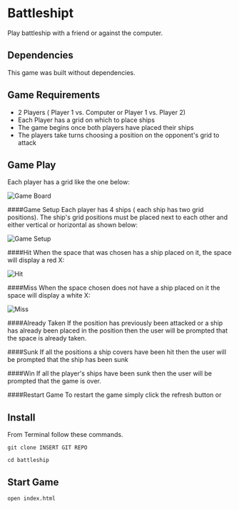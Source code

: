 # Battleshipt

Play battleship with a friend or against the computer.

## Dependencies

This game was built without dependencies.

## Game Requirements

+ 2 Players ( Player 1 vs. Computer or Player 1 vs. Player 2)
+ Each Player has a grid on which to place ships
+ The game begins once both players have placed their ships
+ The players take turns choosing a position on the opponent's grid to attack

## Game Play
Each player has a grid like the one below:

![Game Board](https://s3.us-east-2.amazonaws.com/battleshipt/Screen+Shot+2019-04-26+at+6.54.00+PM.png)


####Game Setup
Each player has 4 ships ( each ship has two grid positions).  The ship's grid positions must be placed next to each other and either vertical or horizontal as shown below:

![Game Setup](https://s3.us-east-2.amazonaws.com/battleshipt/Screen+Shot+2019-04-26+at+6.54.52+PM.png)

####Hit
 When the space that was chosen has a ship placed on it, the space will display a red X:

![Hit](https://s3.us-east-2.amazonaws.com/battleshipt/Screen+Shot+2019-04-26+at+6.54.35+PM.png)


####Miss 
 When the space chosen does not have a ship placed on it the space will display a white X:

![Miss](https://s3.us-east-2.amazonaws.com/battleshipt/Screen+Shot+2019-04-26+at+6.54.22+PM.png)


####Already Taken
If the position has previously been attacked or a ship has already been placed in the position then the user will be prompted that the space is already taken.

####Sunk 
If all the positions a ship covers have been hit then the user will be prompted that the ship has been sunk

####Win
If all the player's ships have been sunk then the user will be prompted that the game is over.


####Restart Game
To restart the game simply click the refresh button or 

## Install

From Terminal follow these commands.

`git clone INSERT GIT REPO`

`cd battleship`

## Start Game

`open index.html`
